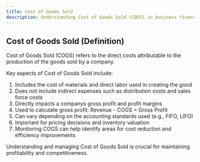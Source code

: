 ```yaml
---
title: Cost of Goods Sold
description: Understanding Cost of Goods Sold (COGS) in business finance
---
```

## Cost of Goods Sold (Definition)
Cost of Goods Sold (COGS) refers to the direct costs attributable to the production of the goods sold by a company.

Key aspects of Cost of Goods Sold include:
1. Includes the cost of materials and direct labor used in creating the good
2. Does not include indirect expenses such as distribution costs and sales force costs
3. Directly impacts a companys gross profit and profit margins
4. Used to calculate gross profit: Revenue - COGS = Gross Profit
5. Can vary depending on the accounting standards used (e.g., FIFO, LIFO)
6. Important for pricing decisions and inventory valuation
7. Monitoring COGS can help identify areas for cost reduction and efficiency improvements

Understanding and managing Cost of Goods Sold is crucial for maintaining profitability and competitiveness.